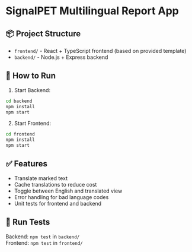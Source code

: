# SignalPET Multilingual Report App

## 📦 Project Structure

- `frontend/` - React + TypeScript frontend (based on provided template)
- `backend/` - Node.js + Express backend 

## 🚀 How to Run

1. Start Backend:
```bash
cd backend
npm install
npm start
```

2. Start Frontend:
```bash
cd frontend
npm install
npm start
```

## ✅ Features
- Translate marked text
- Cache translations to reduce cost
- Toggle between English and translated view
- Error handling for bad language codes
- Unit tests for frontend and backend

## 🧪 Run Tests
Backend: `npm test` in `backend/`  
Frontend: `npm test` in `frontend/`

